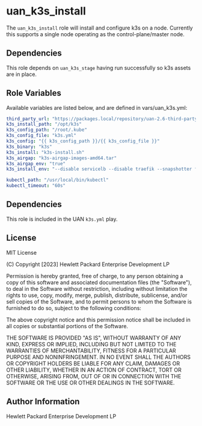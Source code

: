 uan_k3s_install
=========

The `uan_k3s_install` role will install and configure k3s on a node. Currently this supports 
a single node operating as the control-plane/master node.

Dependencies
------------

This role depends on `uan_k3s_stage` having run successfully so k3s assets are in place.

Role Variables
--------------

Available variables are listed below, and are defined in vars/uan_k3s.yml:

```yaml
third_party_url: "https://packages.local/repository/uan-2.6-third-party"
k3s_install_path: "/opt/k3s"
k3s_config_path: "/root/.kube"
k3s_config_file: "k3s.yml"
k3s_config: "{{ k3s_config_path }}/{{ k3s_config_file }}"
k3s_binary: "k3s"
k3s_install: "k3s-install.sh"
k3s_airgap: "k3s-airgap-images-amd64.tar"
k3s_airgap_env: "true"
k3s_install_env: "--disable servicelb --disable traefik --snapshotter fuse-overlayfs"

kubectl_path: "/usr/local/bin/kubectl"
kubectl_timeout: "60s"
```

Dependencies
------------

This role is included in the UAN `k3s.yml` play.

License
-------

MIT License

(C) Copyright [2023] Hewlett Packard Enterprise Development LP

Permission is hereby granted, free of charge, to any person obtaining a
copy of this software and associated documentation files (the "Software"),
to deal in the Software without restriction, including without limitation
the rights to use, copy, modify, merge, publish, distribute, sublicense,
and/or sell copies of the Software, and to permit persons to whom the
Software is furnished to do so, subject to the following conditions:

The above copyright notice and this permission notice shall be included
in all copies or substantial portions of the Software.

THE SOFTWARE IS PROVIDED "AS IS", WITHOUT WARRANTY OF ANY KIND, EXPRESS OR
IMPLIED, INCLUDING BUT NOT LIMITED TO THE WARRANTIES OF MERCHANTABILITY,
FITNESS FOR A PARTICULAR PURPOSE AND NONINFRINGEMENT. IN NO EVENT SHALL
THE AUTHORS OR COPYRIGHT HOLDERS BE LIABLE FOR ANY CLAIM, DAMAGES OR
OTHER LIABILITY, WHETHER IN AN ACTION OF CONTRACT, TORT OR OTHERWISE,
ARISING FROM, OUT OF OR IN CONNECTION WITH THE SOFTWARE OR THE USE OR
OTHER DEALINGS IN THE SOFTWARE.

Author Information
------------------

Hewlett Packard Enterprise Development LP
